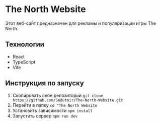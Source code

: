 # The North Website

Этот веб-сайт предназначен для рекламы и популяризации игры The North.

## Технологии

- React
- TypeScript
- Vite

## Инструкция по запуску

1. Скопировать себе репозиторий `git clone https://github.com/Sedutmir/The-North-Website.git`
1. Перейти в папку `cd "The North Website`
1. Установить зависимости `npm install`
1. Запустить сервер `npm run dev`
